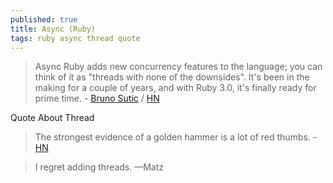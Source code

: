 ```yaml
---
published: true
title: Async (Ruby)
tags: ruby async thread quote
---
```

> Async Ruby adds new concurrency features to the language; you can think of it as "threads with none of the downsides". It's been in the making for a couple of years, and with Ruby 3.0, it's finally ready for prime time. - [Bruno Sutic](https://brunosutic.com/blog/async-ruby) / [HN](https://news.ycombinator.com/item?id=29049881)

Quote About Thread
> The strongest evidence of a golden hammer is a lot of red thumbs. - [HN](https://news.ycombinator.com/item?id=29051700)

> I regret adding threads. —Matz 

